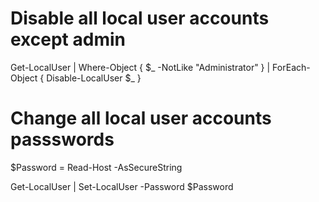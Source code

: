 # Disable all local user accounts except admin

Get-LocalUser | Where-Object { $_ -NotLike "Administrator" } | ForEach-Object { Disable-LocalUser $_ }
 
# Change all local user accounts passswords

$Password = Read-Host -AsSecureString

Get-LocalUser | Set-LocalUser -Password $Password
